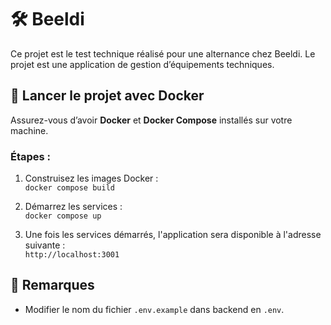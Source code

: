 # 🛠️ Beeldi

Ce projet est le test technique réalisé pour une alternance chez Beeldi.
Le projet est une application de gestion d’équipements techniques.

## 🚀 Lancer le projet avec Docker

Assurez-vous d’avoir **Docker** et **Docker Compose** installés sur votre machine.

### Étapes :

1. Construisez les images Docker :  
   `docker compose build`

2. Démarrez les services :  
   `docker compose up`

3. Une fois les services démarrés, l'application sera disponible à l'adresse suivante :  
   `http://localhost:3001`

## 📝 Remarques

- Modifier le nom du fichier `.env.example` dans backend en `.env`.